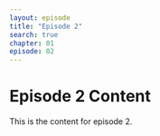 ```yaml
---
layout: episode
title: "Episode 2"
search: true
chapter: 01
episode: 02
---
```


<h1>Episode 2 Content</h1>

<p>
This is the content for episode 2.
</p>